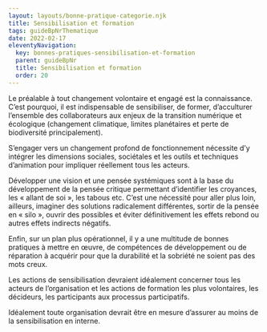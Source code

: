 ```yaml
---
layout: layouts/bonne-pratique-categorie.njk
title: Sensibilisation et formation
tags: guideBpNrThematique
date: 2022-02-17
eleventyNavigation:
  key: bonnes-pratiques-sensibilisation-et-formation
  parent: guideBpNr
  title: Sensibilisation et formation
  order: 20
---
```


Le préalable à tout changement volontaire et engagé est la connaissance. C’est pourquoi, il est indispensable de sensibiliser, de former, d’acculturer l’ensemble des collaborateurs aux enjeux de la transition numérique et écologique (changement climatique, limites planétaires et perte de biodiversité principalement).

S’engager vers un changement profond de fonctionnement nécessite d’y intégrer les dimensions sociales, sociétales et les outils et techniques d’animation pour impliquer réellement tous les acteurs.

Développer une vision et une pensée systémiques sont à la base du développement de la pensée critique permettant d’identifier les croyances, les « allant de soi », les tabous etc. C’est une nécessité pour aller plus loin, ailleurs, imaginer des solutions radicalement différentes, sortir de la pensée en « silo », ouvrir des possibles et éviter définitivement les effets rebond ou autres effets indirects négatifs.

Enfin, sur un plan plus opérationnel, il y a une multitude de bonnes pratiques à mettre en œuvre, de compétences de développement ou de réparation à acquérir pour que la durabilité et la sobriété ne soient pas des mots creux. 

Les actions de sensibilisation devraient idéalement concerner tous les acteurs de l’organisation et les actions de formation les plus volontaires, les décideurs, les participants aux processus participatifs.

Idéalement toute organisation devrait être en mesure d’assurer au moins de la sensibilisation en interne.
